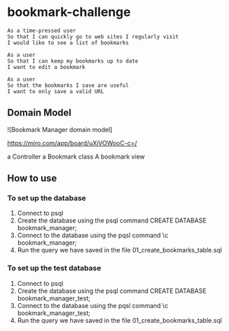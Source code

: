 # bookmark-challenge

```
As a time-pressed user
So that I can quickly go to web sites I regularly visit
I would like to see a list of bookmarks
```

```
As a user
So that I can keep my bookmarks up to date
I want to edit a bookmark
```

```
As a user
So that the bookmarks I save are useful
I want to only save a valid URL
```
## Domain Model

![Bookmark Manager domain model]

https://miro.com/app/board/uXjVOWooC-c=/

a Controller
a Bookmark class
A bookmark view

## How to use

### To set up the database

1) Connect to psql
2) Create the database using the psql command CREATE DATABASE bookmark_manager;
3) Connect to the database using the pqsl command \c bookmark_manager;
4) Run the query we have saved in the file 01_create_bookmarks_table.sql

### To set up the test database

1) Connect to psql
2) Create the database using the psql command CREATE DATABASE bookmark_manager_test;
3) Connect to the database using the pqsl command \c bookmark_manager_test;
4) Run the query we have saved in the file 01_create_bookmarks_table.sql
